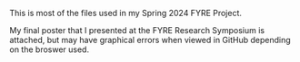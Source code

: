 This is most of the files used in my Spring 2024 FYRE Project.

My final poster that I presented at the FYRE Research Symposium is attached, 
but may have graphical errors when viewed in GitHub depending on the broswer used.
